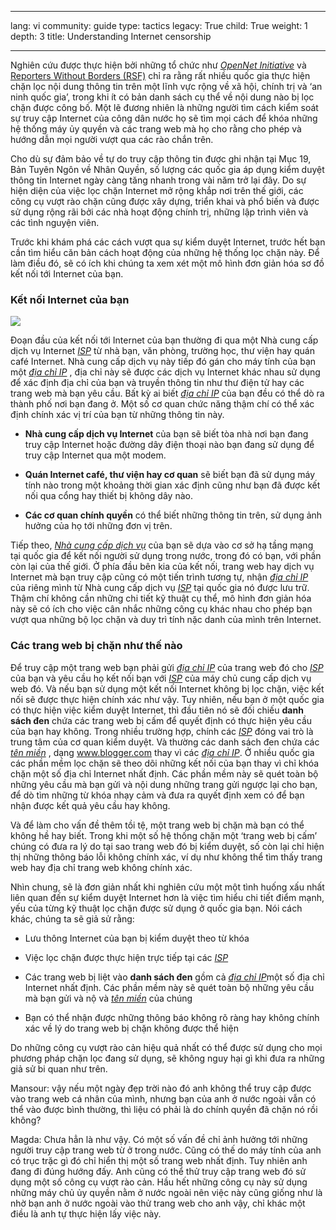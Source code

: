 

---

lang: vi
community: guide
type: tactics
legacy: True
child: True
weight: 1
depth: 3
title: Understanding Internet censorship

---

Nghiên cứu được thực hiện bởi những tổ chức như [*OpenNet Initiative*](http://opennet.net/) và [Reporters Without Borders (RSF)](http://www.rsf.org/) chỉ ra rằng rất nhiều quốc gia thực hiện chặn lọc nội dung thông tin trên một lĩnh vực rộng về xã hội, chính trị và ‘an ninh quốc gia’, trong khi ít có bản danh sách cụ thể về nội dung nào bị lọc chặn được công bố. Một lẽ đương nhiên là những người tìm cách kiểm soát sự truy cập Internet của công dân nước họ sẽ tìm mọi cách để khóa những hệ thống máy ủy quyền và các trang web mà họ cho rằng cho phép và hướng dẫn mọi người vượt qua các rào chắn trên.

Cho dù sự đảm bảo về tự do truy cập thông tin được ghi nhận tại Mục 19, Bản Tuyên Ngôn về Nhân Quyền, số lượng các quốc gia áp dụng kiểm duyệt thông tin Internet ngày càng tăng nhanh trong vài năm trở lại đây. Do sự hiện diện của việc lọc chặn Internet mở rộng khắp nơi trên thế giới, các công cụ vượt rào chặn cũng được xây dựng, triển khai và phổ biến và được sử dụng rộng rãi bởi các nhà hoạt động chính trị, những lập trình viên và các tình nguyện viên.

Trước khi khám phá các cách vượt qua sự kiểm duyệt Internet, trước hết bạn cần tìm hiểu căn bản cách hoạt động của những hệ thống lọc chặn này. Để làm điều đó, sẽ có ích khi chúng ta xem xét một mô hình đơn giản hóa sơ đồ kết nối tới Internet của bạn.

### Kết nối Internet của bạn ###


![](/sites/securitybkp.ngoinabox.org/security/files/img/1-en.png)

Đoạn đầu của kết nối tới Internet của bạn thường đi qua một Nhà cung cấp dịch vụ Internet [*ISP*](/vi/glossary#ISP) từ nhà bạn, văn phòng, trường học, thư viện hay quán café Internet. Nhà cung cấp dịch vụ này tiếp đó gán cho máy tính của bạn một [*địa chỉ IP*](/vi/glossary#IP_address) , địa chỉ này sẽ được các dịch vụ Internet khác nhau sử dụng để xác định địa chỉ của bạn và truyền thông tin như thư điện tử hay các trang web mà bạn yêu cầu. Bất kỳ ai biết [*địa chỉ IP*](/vi/glossary#IP_address)  của bạn đều có thể dò ra thành phố nơi bạn đang ở. Một số cơ quan chức năng thậm chí có thể xác định chính xác vị trí của bạn từ những thông tin này.

- **Nhà cung cấp dịch vụ Internet** của bạn sẽ biết tòa nhà nơi bạn đang truy cập Internet hoặc đường dây điện thoại nào bạn đang sử dụng để truy cập Internet qua một modem.

- **Quán Internet café, thư viện hay cơ quan** sẽ biết bạn đã sử dụng máy tính nào trong một khoảng thời gian xác định cũng như bạn đã được kết nối qua cổng hay thiết bị không dây nào.

- **Các cơ quan chính quyền** có thể biết những thông tin trên, sử dụng ảnh hưởng của họ tới những đơn vị trên.

Tiếp theo, [*Nhà cung cấp dịch vụ*](/vi/glossary#ISP) của bạn sẽ dựa vào cơ sở hạ tầng mạng tại quốc gia để kết nối người sử dụng trong nước, trong đó có bạn, với phần còn lại của thế giới. Ở phía đầu bên kia của kết nối, trang web hay dịch vụ Internet mà bạn truy cập cũng có một tiến trình tương tự, nhận [*địa chỉ IP*](/vi/glossary#IP_address) của riêng mình từ Nhà cung cấp dịch vụ [*ISP*](/vi/glossary#ISP) tại quốc gia nó được lưu trữ. Thậm chí không cần những chi tiết kỹ thuật cụ thể, mô hình đơn giản hóa này sẽ có ích cho việc cân nhắc những công cụ khác nhau cho phép bạn vượt qua những bộ lọc chặn và duy trì tính nặc danh của mình trên Internet.

### Các trang web bị chặn như thế nào ###

Để truy cập một trang web bạn phải gửi [*địa chỉ IP*](/vi/glossary#IP_address)  của trang web đó cho [*ISP*](/vi/glossary#ISP) của bạn và yêu cầu họ kết nối bạn với [*ISP*](/vi/glossary#ISP) của máy chủ cung cấp dịch vụ web đó. Và nếu bạn sử dụng một kết nối Internet không bị lọc chặn, việc kết nối sẽ được thực hiện chính xác như vậy. Tuy nhiên, nếu bạn ở một quốc gia có thực hiện việc kiểm duyệt Internet, thì đầu tiên nó sẽ đối chiếu **danh sách đen** chứa các trang web bị cấm để quyết định có thực hiện yêu cầu của bạn hay không.
Trong nhiều trường hợp, chính các [*ISP*](/vi/glossary#ISP) đóng vai trò là trung tâm của cơ quan kiểm duyệt. Và thường các danh sách đen chứa các [*tên miền*](/vi/glossary#Domain_name) , dạng www.blogger.com thay vì các [*địa chỉ IP*](/vi/glossary#IP_address). Ở nhiều quốc gia các phần mềm lọc chặn sẽ theo dõi những kết nối của bạn thay vì chỉ khóa chặn một số địa chỉ Internet nhất định. Các phần mềm này sẽ quét toàn bộ những yêu cầu mà bạn gửi và nội dung những trang gửi ngược lại cho bạn, để dò tìm những từ khóa nhạy cảm và đưa ra quyết định xem có để bạn nhận được kết quả yêu cầu hay không.

Và để làm cho vấn đề thêm tồi tệ, một trang web bị chặn mà bạn có thể không hề hay biết. Trong khi một số hệ thống chặn một ‘trang web bị cấm’ chúng có đưa ra lý do tại sao trang web đó bị kiểm duyệt, số còn lại chỉ hiện thị những thông báo lỗi không chính xác, ví dụ như không thể tìm thấy trang web hay địa chỉ trang web không chính xác.

Nhìn chung, sẽ là đơn giản nhất khi nghiên cứu một một tình huống xấu nhất liên quan đến sự kiểm duyệt Internet hơn là việc tìm hiểu chi tiết điểm mạnh, yếu của từng kỹ thuật lọc chặn được sử dụng ở quốc gia bạn. Nói cách khác, chúng ta sẽ giả sử rằng:

- Lưu thông Internet của bạn bị kiểm duyệt theo từ khóa

- Việc lọc chặn được thực hiện trực tiếp tại các [*ISP*](/vi/glossary#ISP)

- Các trang web bị liệt vào **danh sách đen** gồm cả [*địa chỉ IP*](/vi/glossary#IP_address)một số địa chỉ Internet nhất định. Các phần mềm này sẽ quét toàn bộ những yêu cầu mà bạn gửi và nộ và [*tên miền*](/vi/glossary#Domain_name) của chúng

- Bạn có thể nhận được những thông báo không rõ ràng hay không chính xác về lý do trang web bị chặn không được thể hiện

Do những công cụ vượt rào cản hiệu quả nhất có thể được sử dụng cho mọi phương pháp chặn lọc đang sử dụng, sẽ không nguy hại gì khi đưa ra những giả sử bi quan như trên.

<div class="background" markdown="1">
Mansour: vậy nếu một ngày đẹp trời nào đó anh không thể truy cập được vào trang web cá nhân của mình, nhưng bạn của anh ở nước ngoài vẫn có thể vào được bình thường, thì liệu có phải là do chính quyền đã chặn nó rồi không?

Magda: Chưa hẳn là như vậy. Có một số vấn đề chỉ ảnh hưởng tới những người truy cập trang web từ ở trong nước. Cũng có thế do máy tính của anh có trục trặc gì đó chỉ hiển thị một số trang web nhất định. Tuy nhiên anh đang đi đúng hướng đấy. Anh cũng có thể thử truy cập trang web đó sử dụng một số công cụ vượt rào cản. Hầu hết những công cụ này sử dụng những máy chủ ủy quyền nằm ở nước ngoài nên việc này cũng giống như là nhờ bạn anh ở nước ngoài vào thử trang web cho anh vậy, chỉ khác một điều là anh tự thực hiện lấy việc này. </div>

